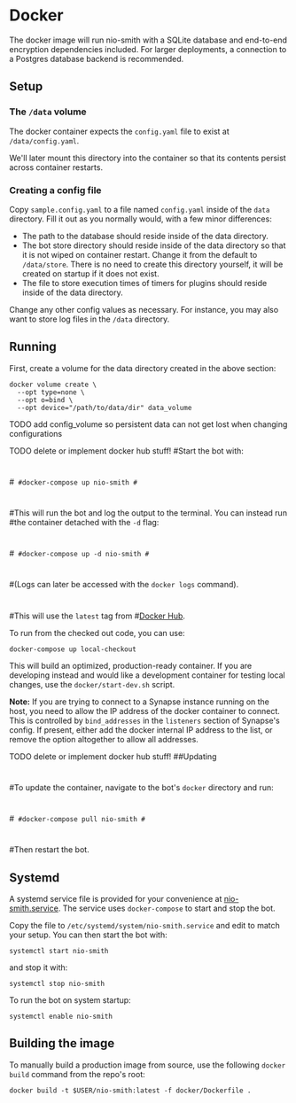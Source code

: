 # Docker

The docker image will run nio-smith with a SQLite database and
end-to-end encryption dependencies included. For larger deployments, a
connection to a Postgres database backend is recommended.

## Setup

### The `/data` volume

The docker container expects the `config.yaml` file to exist at
`/data/config.yaml`. 

We'll later mount this directory into the container so that its contents
persist across container restarts.

### Creating a config file

Copy `sample.config.yaml` to a file named `config.yaml` inside of the `data` directory. Fill it out as you normally would, with a few minor
differences:

* The path to the database should reside inside of the data directory.
* The bot store directory should reside inside of the data directory so that it
  is not wiped on container restart. Change it from the default to
  `/data/store`. There is no need to create this directory yourself, it will be
  created on startup if it does not exist.
* The file to store execution times of timers for plugins should reside inside of the data directory.

Change any other config values as necessary. For instance, you may also want to
store log files in the `/data` directory.

## Running

First, create a volume for the data directory created in the above section:

```
docker volume create \
  --opt type=none \
  --opt o=bind \
  --opt device="/path/to/data/dir" data_volume
```
TODO add config_volume so persistent data can not get lost when changing configurations

TODO delete or implement docker hub stuff!
#Start the bot with:
#
#```
#docker-compose up nio-smith
#```
#
#This will run the bot and log the output to the terminal. You can instead run
#the container detached with the `-d` flag:
#
#```
#docker-compose up -d nio-smith
#```
#
#(Logs can later be accessed with the `docker logs` command).
#
#This will use the `latest` tag from
#[Docker Hub](https://hub.docker.com/somebody/nio-smith).

To run from the checked out code, you can use:

```
docker-compose up local-checkout
```

This will build an optimized, production-ready container. If you are developing
instead and would like a development container for testing local changes, use
the `docker/start-dev.sh` script.

**Note:** If you are trying to connect to a Synapse instance running on the
host, you need to allow the IP address of the docker container to connect. This
is controlled by `bind_addresses` in the `listeners` section of Synapse's
config. If present, either add the docker internal IP address to the list, or
remove the option altogether to allow all addresses.

TODO delete or implement docker hub stuff!
##Updating
#
#To update the container, navigate to the bot's `docker` directory and run:
#
#```
#docker-compose pull nio-smith
#```
#
#Then restart the bot.

## Systemd

A systemd service file is provided for your convenience at
[nio-smith.service](nio-smith.service). The service uses
`docker-compose` to start and stop the bot.

Copy the file to `/etc/systemd/system/nio-smith.service` and edit to
match your setup. You can then start the bot with:

```
systemctl start nio-smith
```

and stop it with:

```
systemctl stop nio-smith
```

To run the bot on system startup:

```
systemctl enable nio-smith
```

## Building the image

To manually build a production image from source, use the following `docker build` command
from the repo's root:

```
docker build -t $USER/nio-smith:latest -f docker/Dockerfile .
```
